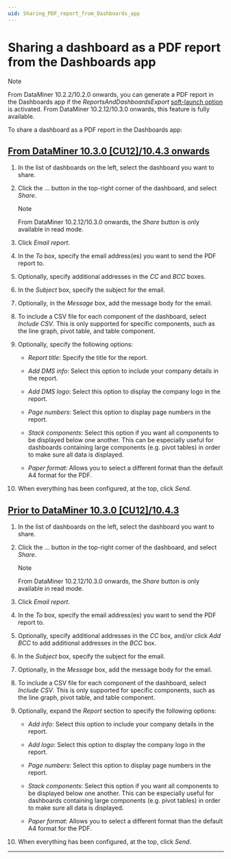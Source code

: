 ```yaml
---
uid: Sharing_PDF_report_from_Dashboards_app
---
```


# Sharing a dashboard as a PDF report from the Dashboards app

> [!NOTE]
> From DataMiner 10.2.2/10.2.0 onwards, you can generate a PDF report in the Dashboards app if the *ReportsAndDashboardsExport* [soft-launch option](xref:SoftLaunchOptions) is activated. From DataMiner 10.2.12/10.3.0 onwards, this feature is fully available.

To share a dashboard as a PDF report in the Dashboards app:

## [From DataMiner 10.3.0 [CU12]/10.4.3 onwards](#tab/tabid-1)

1. In the list of dashboards on the left, select the dashboard you want to share<!--RN 38278-->.

1. Click the ... button in the top-right corner of the dashboard, and select *Share*.

   > [!NOTE]
   > From DataMiner 10.2.12/10.3.0 onwards, the *Share* button is only available in read mode.

1. Click *Email report*.

1. In the *To* box, specify the email address(es) you want to send the PDF report to.

1. Optionally, specify additional addresses in the *CC* and *BCC* boxes.

1. In the *Subject* box, specify the subject for the email.

1. Optionally, in the *Message* box, add the message body for the email.

1. To include a CSV file for each component of the dashboard, select *Include CSV*. This is only supported for specific components, such as the line graph, pivot table, and table component.

1. Optionally, specify the following options:

   - *Report title*: Specify the title for the report.

   - *Add DMS info*: Select this option to include your company details in the report.

   - *Add DMS logo*: Select this option to display the company logo in the report.

   - *Page numbers*: Select this option to display page numbers in the report.

   - *Stack components*: Select this option if you want all components to be displayed below one another. This can be especially useful for dashboards containing large components (e.g. pivot tables) in order to make sure all data is displayed.

   - *Paper format*: Allows you to select a different format than the default A4 format for the PDF.

1. When everything has been configured, at the top, click *Send*.

## [Prior to DataMiner 10.3.0 [CU12]/10.4.3](#tab/tabid-2)

1. In the list of dashboards on the left, select the dashboard you want to share.

1. Click the ... button in the top-right corner of the dashboard, and select *Share*.

   > [!NOTE]
   > From DataMiner 10.2.12/10.3.0 onwards, the *Share* button is only available in read mode.

1. Click *Email report*.

1. In the *To* box, specify the email address(es) you want to send the PDF report to.

1. Optionally, specify additional addresses in the *CC* box, and/or click *Add BCC* to add additional addresses in the *BCC* box.

1. In the *Subject* box, specify the subject for the email.

1. Optionally, in the *Message* box, add the message body for the email.

1. To include a CSV file for each component of the dashboard, select *Include CSV*. This is only supported for specific components, such as the line graph, pivot table, and table component.

1. Optionally, expand the *Report* section to specify the following options:

   - *Add info*: Select this option to include your company details in the report.

   - *Add logo*: Select this option to display the company logo in the report.

   - *Page numbers*: Select this option to display page numbers in the report.

   - *Stack components*: Select this option if you want all components to be displayed below one another. This can be especially useful for dashboards containing large components (e.g. pivot tables) in order to make sure all data is displayed.

   - *Paper format*: Allows you to select a different format than the default A4 format for the PDF.

1. When everything has been configured, at the top, click *Send*.

***
